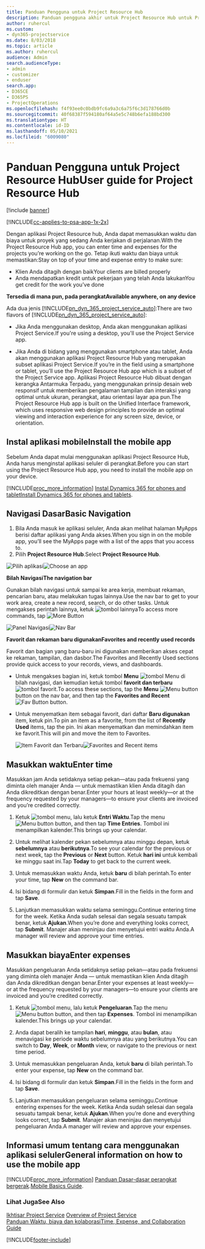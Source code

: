```yaml
---
title: Panduan Pengguna untuk Project Resource Hub
description: Panduan pengguna akhir untuk Project Resource Hub untuk Project Service
author: ruhercul
ms.custom:
- dyn365-projectservice
ms.date: 8/03/2018
ms.topic: article
ms.author: ruhercul
audience: Admin
search.audienceType:
- admin
- customizer
- enduser
search.app:
- D365CE
- D365PS
- ProjectOperations
ms.openlocfilehash: f4f93ee0c0bdb9fc6a9a3c6a75f6c3d178766d0b
ms.sourcegitcommit: 40f68387f594180af64a5e5c748b6efa188bd300
ms.translationtype: HT
ms.contentlocale: id-ID
ms.lasthandoff: 05/10/2021
ms.locfileid: "6009080"
---
```

# <a name="user-guide-for-project-resource-hub"></a><span data-ttu-id="9b3b1-103">Panduan Pengguna untuk Project Resource Hub</span><span class="sxs-lookup"><span data-stu-id="9b3b1-103">User guide for Project Resource Hub</span></span>

[!include [banner](../includes/psa-now-project-operations.md)]

[!INCLUDE[cc-applies-to-psa-app-1x-2x](../includes/cc-applies-to-psa-app-1x-2x.md)]

<span data-ttu-id="9b3b1-104">Dengan aplikasi Project Resource hub, Anda dapat memasukkan waktu dan biaya untuk proyek yang sedang Anda kerjakan di perjalanan.</span><span class="sxs-lookup"><span data-stu-id="9b3b1-104">With the Project Resource Hub app, you can enter time and expenses for the projects you’re working on the go.</span></span> <span data-ttu-id="9b3b1-105">Tetap ikuti waktu dan biaya untuk memastikan:</span><span class="sxs-lookup"><span data-stu-id="9b3b1-105">Stay on top of your time and expense entry to make sure:</span></span>

- <span data-ttu-id="9b3b1-106">Klien Anda ditagih dengan baik</span><span class="sxs-lookup"><span data-stu-id="9b3b1-106">Your clients are billed properly</span></span>
- <span data-ttu-id="9b3b1-107">Anda mendapatkan kredit untuk pekerjaan yang telah Anda lakukan</span><span class="sxs-lookup"><span data-stu-id="9b3b1-107">You get credit for the work you’ve done</span></span>

<span data-ttu-id="9b3b1-108">**Tersedia di mana pun, pada perangkat**</span><span class="sxs-lookup"><span data-stu-id="9b3b1-108">**Available anywhere, on any device**</span></span>

<span data-ttu-id="9b3b1-109">Ada dua jenis [!INCLUDE[pn_dyn_365_project_service_auto](../includes/pn-dyn-365-project-service-auto.md)]:</span><span class="sxs-lookup"><span data-stu-id="9b3b1-109">There are two flavors of [!INCLUDE[pn_dyn_365_project_service_auto](../includes/pn-dyn-365-project-service-auto.md)]:</span></span> 

- <span data-ttu-id="9b3b1-110">Jika Anda menggunakan desktop, Anda akan menggunakan aplikasi Project Service.</span><span class="sxs-lookup"><span data-stu-id="9b3b1-110">If you're using a desktop, you'll use the Project Service app.</span></span> 

- <span data-ttu-id="9b3b1-111">Jika Anda di bidang yang menggunakan smartphone atau tablet, Anda akan menggunakan aplikasi Project Resource Hub yang merupakan subset aplikasi Project Service.</span><span class="sxs-lookup"><span data-stu-id="9b3b1-111">If you’re in the field using a smartphone or tablet, you’ll use the Project Resource Hub app which is a subset of the Project Service  app.</span></span> <span data-ttu-id="9b3b1-112">Aplikasi Project Resource Hub dibuat dengan kerangka Antarmuka Terpadu, yang menggunakan prinsip desain web responsif untuk memberikan pengalaman tampilan dan interaksi yang optimal untuk ukuran, perangkat, atau orientasi layar apa pun.</span><span class="sxs-lookup"><span data-stu-id="9b3b1-112">The Project Resource Hub app is built on the Unified Interface framework, which uses responsive web design principles to provide an optimal viewing and interaction experience for any screen size, device, or orientation.</span></span> 


## <a name="install-the-mobile-app"></a><span data-ttu-id="9b3b1-113">Instal aplikasi mobile</span><span class="sxs-lookup"><span data-stu-id="9b3b1-113">Install the mobile app</span></span>
<span data-ttu-id="9b3b1-114">Sebelum Anda dapat mulai menggunakan aplikasi Project Resource Hub, Anda harus menginstal aplikasi seluler di perangkat.</span><span class="sxs-lookup"><span data-stu-id="9b3b1-114">Before you can start using the Project Resource Hub app, you need to install the mobile app on your device.</span></span> 

[!INCLUDE[proc_more_information](../includes/proc-more-information.md)] <span data-ttu-id="9b3b1-115">[Instal Dynamics 365 for phones and tablet](/dynamics365/mobile-app/install-dynamics-365-for-phones-and-tablets)</span><span class="sxs-lookup"><span data-stu-id="9b3b1-115">[Install Dynamics 365 for phones and tablets](/dynamics365/mobile-app/install-dynamics-365-for-phones-and-tablets).</span></span>

## <a name="basic-navigation"></a><span data-ttu-id="9b3b1-116">Navigasi Dasar</span><span class="sxs-lookup"><span data-stu-id="9b3b1-116">Basic Navigation</span></span>
1.  <span data-ttu-id="9b3b1-117">Bila Anda masuk ke aplikasi seluler, Anda akan melihat halaman MyApps berisi daftar aplikasi yang Anda akses.</span><span class="sxs-lookup"><span data-stu-id="9b3b1-117">When you sign in on the mobile app, you’ll see the MyApps page with a list of the apps that you access to.</span></span> 
2.  <span data-ttu-id="9b3b1-118">Pilih **Project Resource Hub**.</span><span class="sxs-lookup"><span data-stu-id="9b3b1-118">Select **Project Resource Hub**.</span></span>

<span data-ttu-id="9b3b1-119">![Pilih aplikasi](media/chooseApp_1.png "Pilih aplikasi")</span><span class="sxs-lookup"><span data-stu-id="9b3b1-119">![Choose an app](media/chooseApp_1.png "Choose an app")</span></span>

<span data-ttu-id="9b3b1-120">**Bilah Navigasi**</span><span class="sxs-lookup"><span data-stu-id="9b3b1-120">**The navigation bar**</span></span>

<span data-ttu-id="9b3b1-121">Gunakan bilah navigasi untuk sampai ke area kerja, membuat rekaman, pencarian baru, atau melakukan tugas lainnya.</span><span class="sxs-lookup"><span data-stu-id="9b3b1-121">Use the nav bar to get to your work area, create a new record, search, or do other tasks.</span></span> <span data-ttu-id="9b3b1-122">Untuk mengakses perintah lainnya, ketuk ![tombol lainnya](media/MoreButton.png "Tombol Lainnya")</span><span class="sxs-lookup"><span data-stu-id="9b3b1-122">To access more commands, tap ![More Button](media/MoreButton.png "More Button")</span></span>

<span data-ttu-id="9b3b1-123">![Panel Navigasi](media/NavBar_2.png "Panel Navigasi")</span><span class="sxs-lookup"><span data-stu-id="9b3b1-123">![Nav Bar](media/NavBar_2.png "Nav Bar")</span></span>

<span data-ttu-id="9b3b1-124">**Favorit dan rekaman baru digunakan**</span><span class="sxs-lookup"><span data-stu-id="9b3b1-124">**Favorites and recently used records**</span></span>

<span data-ttu-id="9b3b1-125">Favorit dan bagian yang baru-baru ini digunakan memberikan akses cepat ke rekaman, tampilan, dan dasbor.</span><span class="sxs-lookup"><span data-stu-id="9b3b1-125">The Favorites and Recently Used sections provide quick access to your records, views, and dashboards.</span></span> 

- <span data-ttu-id="9b3b1-126">Untuk mengakses bagian ini, ketuk tombol **Menu** ![tombol Menu](media/MenuButton.png "Tombol Menu") di bilah navigasi, dan kemudian ketuk tombol **favorit dan terbaru** ![tombol favorit](media/FavButton.png "Tombol favorit").</span><span class="sxs-lookup"><span data-stu-id="9b3b1-126">To access these sections, tap the **Menu** ![Menu button](media/MenuButton.png "Menu button") button on the nav bar, and then tap the **Favorites and Recent** ![Fav Button](media/FavButton.png "Fav Button") button.</span></span>

- <span data-ttu-id="9b3b1-127">Untuk menyematkan item sebagai favorit, dari daftar **Baru digunakan** item, ketuk pin.</span><span class="sxs-lookup"><span data-stu-id="9b3b1-127">To pin an item as a favorite, from the list of **Recently Used** items, tap the pin.</span></span> <span data-ttu-id="9b3b1-128">Ini akan menyematkan dan memindahkan item ke favorit.</span><span class="sxs-lookup"><span data-stu-id="9b3b1-128">This will pin and move the item to Favorites.</span></span>

  <span data-ttu-id="9b3b1-129">![Item Favorit dan Terbaru](media/Favs_3.png "Item Favorit dan Terbaru")</span><span class="sxs-lookup"><span data-stu-id="9b3b1-129">![Favorites and Recent items](media/Favs_3.png "Favorites and Recent items")</span></span>
 
## <a name="enter-time"></a><span data-ttu-id="9b3b1-130">Masukkan waktu</span><span class="sxs-lookup"><span data-stu-id="9b3b1-130">Enter time</span></span>
<span data-ttu-id="9b3b1-131">Masukkan jam Anda setidaknya setiap pekan—atau pada frekuensi yang diminta oleh manajer Anda — untuk memastikan klien Anda ditagih dan Anda dikreditkan dengan benar.</span><span class="sxs-lookup"><span data-stu-id="9b3b1-131">Enter your hours at least weekly—or at the frequency requested by your managers—to ensure your clients are invoiced and you’re credited correctly.</span></span>

1. <span data-ttu-id="9b3b1-132">Ketuk ![tombol menu](media/MenuButton.png "Tombol Menu"), lalu ketuk **Entri Waktu**.</span><span class="sxs-lookup"><span data-stu-id="9b3b1-132">Tap the menu ![Menu button](media/MenuButton.png "Menu button") button, and then tap **Time Entries**.</span></span> <span data-ttu-id="9b3b1-133">Tombol ini menampilkan kalender.</span><span class="sxs-lookup"><span data-stu-id="9b3b1-133">This brings up your calendar.</span></span>

2. <span data-ttu-id="9b3b1-134">Untuk melihat kalender pekan sebelumnya atau minggu depan, ketuk **sebelumnya** atau **berikutnya**.</span><span class="sxs-lookup"><span data-stu-id="9b3b1-134">To see your calendar for the previous or next week, tap the **Previous** or **Next** button.</span></span> <span data-ttu-id="9b3b1-135">Ketuk **hari ini** untuk kembali ke minggu saat ini.</span><span class="sxs-lookup"><span data-stu-id="9b3b1-135">Tap **Today** to get back to the current week.</span></span>

3. <span data-ttu-id="9b3b1-136">Untuk memasukkan waktu Anda, ketuk **baru** di bilah perintah.</span><span class="sxs-lookup"><span data-stu-id="9b3b1-136">To enter your time, tap **New** on the command bar.</span></span> 

4. <span data-ttu-id="9b3b1-137">Isi bidang di formulir dan ketuk **Simpan**.</span><span class="sxs-lookup"><span data-stu-id="9b3b1-137">Fill in the fields in the form and tap **Save**.</span></span>

5. <span data-ttu-id="9b3b1-138">Lanjutkan memasukkan waktu selama seminggu.</span><span class="sxs-lookup"><span data-stu-id="9b3b1-138">Continue entering time for the week.</span></span> <span data-ttu-id="9b3b1-139">Ketika Anda sudah selesai dan segala sesuatu tampak benar, ketuk **Ajukan**.</span><span class="sxs-lookup"><span data-stu-id="9b3b1-139">When you’re done and everything looks correct, tap **Submit**.</span></span> <span data-ttu-id="9b3b1-140">Manajer akan meninjau dan menyetujui entri waktu Anda.</span><span class="sxs-lookup"><span data-stu-id="9b3b1-140">A manager will review and approve your time entries.</span></span>

## <a name="enter-expenses"></a><span data-ttu-id="9b3b1-141">Masukkan biaya</span><span class="sxs-lookup"><span data-stu-id="9b3b1-141">Enter expenses</span></span> 
<span data-ttu-id="9b3b1-142">Masukkan pengeluaran Anda setidaknya setiap pekan—atau pada frekuensi yang diminta oleh manajer Anda — untuk memastikan klien Anda ditagih dan Anda dikreditkan dengan benar.</span><span class="sxs-lookup"><span data-stu-id="9b3b1-142">Enter your expenses at least weekly—or at the frequency requested by your managers—to ensure your clients are invoiced and you’re credited correctly.</span></span>

1. <span data-ttu-id="9b3b1-143">Ketuk ![tombol menu](media/MenuButton.png "Tombol Menu"), lalu ketuk **Pengeluaran**.</span><span class="sxs-lookup"><span data-stu-id="9b3b1-143">Tap the menu ![Menu button](media/MenuButton.png "Menu button") button, and then tap **Expenses**.</span></span> <span data-ttu-id="9b3b1-144">Tombol ini menampilkan kalender.</span><span class="sxs-lookup"><span data-stu-id="9b3b1-144">This brings up your calendar.</span></span>

2. <span data-ttu-id="9b3b1-145">Anda dapat beralih ke tampilan **hari**, **minggu**, atau **bulan**, atau menavigasi ke periode waktu sebelumnya atau yang berikutnya.</span><span class="sxs-lookup"><span data-stu-id="9b3b1-145">You can switch to **Day**, **Week**, or **Month** view, or navigate to the previous or next time period.</span></span> 

3. <span data-ttu-id="9b3b1-146">Untuk memasukkan pengeluaran Anda, ketuk **baru** di bilah perintah.</span><span class="sxs-lookup"><span data-stu-id="9b3b1-146">To enter your expense, tap **New** on the command bar.</span></span> 

4. <span data-ttu-id="9b3b1-147">Isi bidang di formulir dan ketuk **Simpan**.</span><span class="sxs-lookup"><span data-stu-id="9b3b1-147">Fill in the fields in the form and tap **Save**.</span></span>

5. <span data-ttu-id="9b3b1-148">Lanjutkan memasukkan pengeluaran selama seminggu.</span><span class="sxs-lookup"><span data-stu-id="9b3b1-148">Continue entering expenses for the week.</span></span> <span data-ttu-id="9b3b1-149">Ketika Anda sudah selesai dan segala sesuatu tampak benar, ketuk **Ajukan**.</span><span class="sxs-lookup"><span data-stu-id="9b3b1-149">When you’re done and everything looks correct, tap **Submit**.</span></span> <span data-ttu-id="9b3b1-150">Manajer akan meninjau dan menyetujui pengeluaran Anda.</span><span class="sxs-lookup"><span data-stu-id="9b3b1-150">A manager will review and approve your expenses.</span></span>

## <a name="general-information-on-how-to-use-the-mobile-app"></a><span data-ttu-id="9b3b1-151">Informasi umum tentang cara menggunakan aplikasi seluler</span><span class="sxs-lookup"><span data-stu-id="9b3b1-151">General information on how to use the mobile app</span></span> 
[!INCLUDE[proc_more_information](../includes/proc-more-information.md)] <span data-ttu-id="9b3b1-152">[Panduan Dasar-dasar perangkat bergerak](/dynamics365/mobile-app/dynamics-365-phones-tablets-users-guide).</span><span class="sxs-lookup"><span data-stu-id="9b3b1-152">[Mobile Basics Guide](/dynamics365/mobile-app/dynamics-365-phones-tablets-users-guide).</span></span>

### <a name="see-also"></a><span data-ttu-id="9b3b1-153">Lihat Juga</span><span class="sxs-lookup"><span data-stu-id="9b3b1-153">See Also</span></span>  
 <span data-ttu-id="9b3b1-154">[Ikhtisar Project Service](../psa/overview.md) </span><span class="sxs-lookup"><span data-stu-id="9b3b1-154">[Overview of Project Service](../psa/overview.md) </span></span>  
 [<span data-ttu-id="9b3b1-155">Panduan Waktu, biaya dan kolaborasi</span><span class="sxs-lookup"><span data-stu-id="9b3b1-155">Time, Expense, and Collaboration Guide</span></span>](../psa/time-expense-collaboration-guide.md)   
 


[!INCLUDE[footer-include](../includes/footer-banner.md)]
